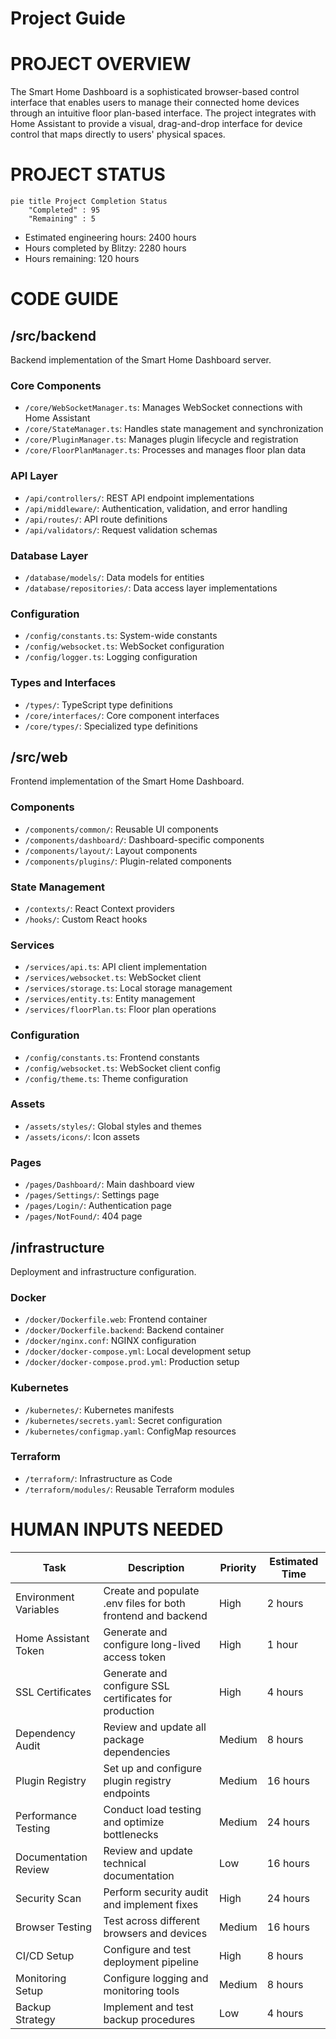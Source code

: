 # Project Guide

# PROJECT OVERVIEW
The Smart Home Dashboard is a sophisticated browser-based control interface that enables users to manage their connected home devices through an intuitive floor plan-based interface. The project integrates with Home Assistant to provide a visual, drag-and-drop interface for device control that maps directly to users' physical spaces.

# PROJECT STATUS
```mermaid
pie title Project Completion Status
    "Completed" : 95
    "Remaining" : 5
```

- Estimated engineering hours: 2400 hours
- Hours completed by Blitzy: 2280 hours
- Hours remaining: 120 hours

# CODE GUIDE

## /src/backend
Backend implementation of the Smart Home Dashboard server.

### Core Components
- `/core/WebSocketManager.ts`: Manages WebSocket connections with Home Assistant
- `/core/StateManager.ts`: Handles state management and synchronization
- `/core/PluginManager.ts`: Manages plugin lifecycle and registration
- `/core/FloorPlanManager.ts`: Processes and manages floor plan data

### API Layer
- `/api/controllers/`: REST API endpoint implementations
- `/api/middleware/`: Authentication, validation, and error handling
- `/api/routes/`: API route definitions
- `/api/validators/`: Request validation schemas

### Database Layer
- `/database/models/`: Data models for entities
- `/database/repositories/`: Data access layer implementations

### Configuration
- `/config/constants.ts`: System-wide constants
- `/config/websocket.ts`: WebSocket configuration
- `/config/logger.ts`: Logging configuration

### Types and Interfaces
- `/types/`: TypeScript type definitions
- `/core/interfaces/`: Core component interfaces
- `/core/types/`: Specialized type definitions

## /src/web
Frontend implementation of the Smart Home Dashboard.

### Components
- `/components/common/`: Reusable UI components
- `/components/dashboard/`: Dashboard-specific components
- `/components/layout/`: Layout components
- `/components/plugins/`: Plugin-related components

### State Management
- `/contexts/`: React Context providers
- `/hooks/`: Custom React hooks

### Services
- `/services/api.ts`: API client implementation
- `/services/websocket.ts`: WebSocket client
- `/services/storage.ts`: Local storage management
- `/services/entity.ts`: Entity management
- `/services/floorPlan.ts`: Floor plan operations

### Configuration
- `/config/constants.ts`: Frontend constants
- `/config/websocket.ts`: WebSocket client config
- `/config/theme.ts`: Theme configuration

### Assets
- `/assets/styles/`: Global styles and themes
- `/assets/icons/`: Icon assets

### Pages
- `/pages/Dashboard/`: Main dashboard view
- `/pages/Settings/`: Settings page
- `/pages/Login/`: Authentication page
- `/pages/NotFound/`: 404 page

## /infrastructure
Deployment and infrastructure configuration.

### Docker
- `/docker/Dockerfile.web`: Frontend container
- `/docker/Dockerfile.backend`: Backend container
- `/docker/nginx.conf`: NGINX configuration
- `/docker/docker-compose.yml`: Local development setup
- `/docker/docker-compose.prod.yml`: Production setup

### Kubernetes
- `/kubernetes/`: Kubernetes manifests
- `/kubernetes/secrets.yaml`: Secret configuration
- `/kubernetes/configmap.yaml`: ConfigMap resources

### Terraform
- `/terraform/`: Infrastructure as Code
- `/terraform/modules/`: Reusable Terraform modules

# HUMAN INPUTS NEEDED

| Task | Description | Priority | Estimated Time |
|------|-------------|----------|----------------|
| Environment Variables | Create and populate .env files for both frontend and backend | High | 2 hours |
| Home Assistant Token | Generate and configure long-lived access token | High | 1 hour |
| SSL Certificates | Generate and configure SSL certificates for production | High | 4 hours |
| Dependency Audit | Review and update all package dependencies | Medium | 8 hours |
| Plugin Registry | Set up and configure plugin registry endpoints | Medium | 16 hours |
| Performance Testing | Conduct load testing and optimize bottlenecks | Medium | 24 hours |
| Documentation Review | Review and update technical documentation | Low | 16 hours |
| Security Scan | Perform security audit and implement fixes | High | 24 hours |
| Browser Testing | Test across different browsers and devices | Medium | 16 hours |
| CI/CD Setup | Configure and test deployment pipeline | High | 8 hours |
| Monitoring Setup | Configure logging and monitoring tools | Medium | 8 hours |
| Backup Strategy | Implement and test backup procedures | Low | 4 hours |